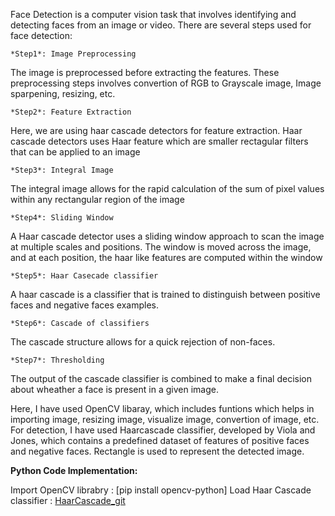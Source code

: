 Face Detection is a computer vision task that involves identifying and detecting faces from an image or video. There are several steps used for face detection:

    *Step1*: Image Preprocessing
The image is preprocessed before extracting the features. These preprocessing steps involves convertion of RGB to Grayscale image, Image sparpening, resizing, etc.
    
    *Step2*: Feature Extraction
Here, we are using haar cascade detectors for feature extraction. Haar cascade detectors uses Haar feature which are smaller rectagular filters that can be applied to an image
    
    *Step3*: Integral Image
The integral image allows for the rapid calculation of the sum of pixel values within any rectangular region of the image
    
    *Step4*: Sliding Window
A Haar cascade detector uses a sliding window approach to scan the image at multiple scales and positions. The window is moved across the image, and at each position, the haar like features are computed within the window
    
    *Step5*: Haar Casecade classifier
A haar cascade is a classifier that is trained to distinguish between positive faces and negative faces examples.
    
    *Step6*: Cascade of classifiers
The cascade structure allows for a quick rejection of non-faces.
    
    *Step7*: Thresholding
The output of the cascade classifier is combined to make a final decision about wheather a face is present in a given image.


Here, I have used OpenCV libaray, which includes funtions which helps in importing image, resizing image, visualize image, convertion of image, etc. For detection, I have used Haarcascade classifier, developed by Viola and Jones, which contains a predefined dataset of features of positive faces and negative faces. Rectangle is used to represent the detected image.


**Python Code Implementation:**

Import OpenCV librabry : [pip install opencv-python]
Load Haar Cascade classifier : [HaarCascade_git](https://github.com/opencv/opencv/tree/master/data/haarcascades)